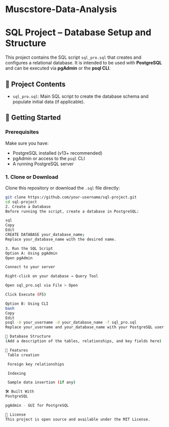 # Muscstore-Data-Analysis

# SQL Project – Database Setup and Structure

This project contains the SQL script `sql_pro.sql` that creates and configures a relational database. It is intended to be used with **PostgreSQL** and can be executed via **pgAdmin** or the **psql CLI**.

## 📁 Project Contents

- `sql_pro.sql`: Main SQL script to create the database schema and populate initial data (if applicable).

## 🚀 Getting Started

### Prerequisites

Make sure you have:

- PostgreSQL installed (v13+ recommended)
- pgAdmin or access to the `psql` CLI
- A running PostgreSQL server

### 1. Clone or Download

Clone this repository or download the `.sql` file directly:

```bash
git clone https://github.com/your-username/sql-project.git
cd sql-project
2. Create a Database
Before running the script, create a database in PostgreSQL:

sql
Copy
Edit
CREATE DATABASE your_database_name;
Replace your_database_name with the desired name.

3. Run the SQL Script
Option A: Using pgAdmin
Open pgAdmin

Connect to your server

Right-click on your database → Query Tool

Open sql_pro.sql via File > Open

Click Execute (F5)

Option B: Using CLI
bash
Copy
Edit
psql -U your_username -d your_database_name -f sql_pro.sql
Replace your_username and your_database_name with your PostgreSQL user and database.

🧱 Database Structure
(Add a description of the tables, relationships, and key fields here)

📌 Features
 Table creation

 Foreign key relationships

 Indexing

 Sample data insertion (if any)

🛠️ Built With
PostgreSQL

pgAdmin - GUI for PostgreSQL

📄 License
This project is open source and available under the MIT License.
